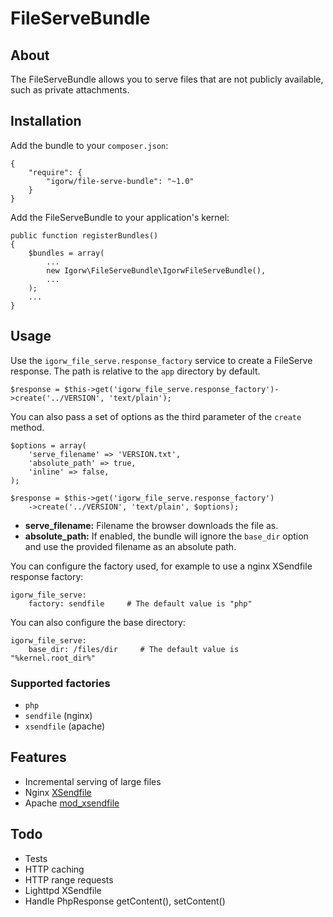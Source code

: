 # FileServeBundle

## About

The FileServeBundle allows you to serve files that are not publicly available,
such as private attachments.

## Installation

Add the bundle to your `composer.json`:

    {
        "require": {
            "igorw/file-serve-bundle": "~1.0"
        }
    }

Add the FileServeBundle to your application's kernel:

    public function registerBundles()
    {
        $bundles = array(
            ...
            new Igorw\FileServeBundle\IgorwFileServeBundle(),
            ...
        );
        ...
    }

## Usage

Use the `igorw_file_serve.response_factory` service to create a FileServe
response. The path is relative to the `app` directory by default.

    $response = $this->get('igorw_file_serve.response_factory')->create('../VERSION', 'text/plain');

You can also pass a set of options as the third parameter of the `create`
method.

    $options = array(
        'serve_filename' => 'VERSION.txt',
        'absolute_path' => true,
        'inline' => false,
    );

    $response = $this->get('igorw_file_serve.response_factory')
        ->create('../VERSION', 'text/plain', $options);

* **serve_filename:** Filename the browser downloads the file as.
* **absolute_path:** If enabled, the bundle will ignore the `base_dir` option
  and use the provided filename as an absolute path.

You can configure the factory used, for example to use a nginx XSendfile
response factory:

    igorw_file_serve:
        factory: sendfile     # The default value is "php"

You can also configure the base directory:

    igorw_file_serve:
        base_dir: /files/dir     # The default value is "%kernel.root_dir%"

### Supported factories

 * `php`
 * `sendfile` (nginx)
 * `xsendfile` (apache)

## Features

* Incremental serving of large files
* Nginx [XSendfile](http://wiki.nginx.org/XSendfile)
* Apache [mod_xsendfile](https://tn123.org/mod_xsendfile/)

## Todo

* Tests
* HTTP caching
* HTTP range requests
* Lighttpd XSendfile
* Handle PhpResponse getContent(), setContent()
